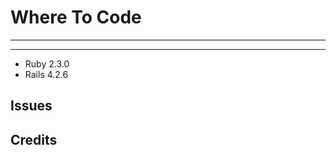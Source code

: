Where To Code
================


-----------


-------------

- Ruby 2.3.0
- Rails 4.2.6

Issues
-------------

Credits
-------

